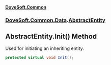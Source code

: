 #### [DoveSoft.Common](readme.md 'readme')
### [DoveSoft.Common.Data](DoveSoft_Common_Data.md 'DoveSoft.Common.Data').[AbstractEntity](AbstractEntity.md 'DoveSoft.Common.Data.AbstractEntity')
## AbstractEntity.Init() Method
Used for initiating an inheriting entity.  
```csharp
protected virtual void Init();
```
